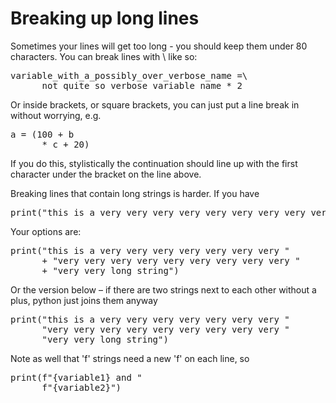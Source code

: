 Breaking up long lines
=====================

Sometimes your lines will get too long - you should keep them under 80 characters. 
You can break lines with \ like so:

<pre>variable_with_a_possibly_over_verbose_name =\
      not_quite_so_verbose_variable_name * 2
</pre>

Or inside brackets, or square brackets, you can just put a line break in without worrying, e.g. 

<pre>a = (100 + b
      * c + 20)
</pre>

If you do this, stylistically the continuation should line up with the first character under the bracket on the line above.

Breaking lines that contain long strings is harder. If you have

<pre>print("this is a very very very very very very very very very very very very very long string")
</pre>

Your options are:

<pre>
print("this is a very very very very very very very "
      + "very very very very very very very very very "
      + "very very long string")
</pre>

Or the version below – if there are two strings next to each other without a plus, python just joins them anyway

<pre>
print("this is a very very very very very very very "
      "very very very very very very very very very "
      "very very long string")
</pre>

Note as well that 'f' strings need a new 'f' on each line, so
<pre>
print(f"{variable1} and "
      f"{variable2}")
</pre>

